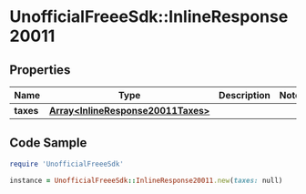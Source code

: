 # UnofficialFreeeSdk::InlineResponse20011

## Properties

Name | Type | Description | Notes
------------ | ------------- | ------------- | -------------
**taxes** | [**Array&lt;InlineResponse20011Taxes&gt;**](InlineResponse20011Taxes.md) |  | 

## Code Sample

```ruby
require 'UnofficialFreeeSdk'

instance = UnofficialFreeeSdk::InlineResponse20011.new(taxes: null)
```


